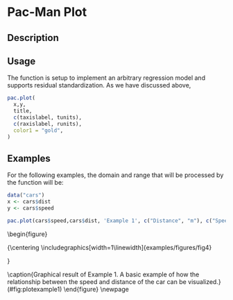 # Pac-Man Plot

## Description

## Usage
The function is setup to implement an arbitrary regression model and supports residual standardization.
As we have discussed above,

```R
pac.plot(
  x,y,
  title,
  c(taxislabel, tunits),
  c(raxislabel, runits),
  color1 = "gold",
)
```
## Examples
For the following examples, the domain and range that will be processed by the
function will be:

```R
data("cars")
x <- cars$dist
y <- cars$speed

pac.plot(cars$speed,cars$dist, 'Example 1', c("Distance", "m"), c("Speed", "m/s"))
```

\begin{figure}

{\centering \includegraphics[width=1\linewidth]{examples/figures/fig4} 

}

\caption{Graphical result of Example 1. A basic example of how the relationship between the speed and distance of the car can be visualized.}(\#fig:plotexample1)
\end{figure}
\newpage
